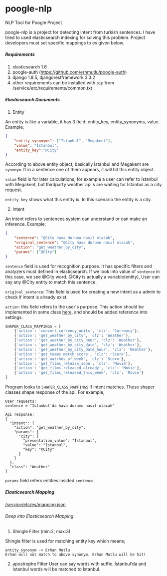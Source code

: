 # poogle-nlp
NLP Tool for Poogle Project

poogle-nlp is a project for detecting intent from turkish sentences. I have tried to used elasticsearch indexing for solving this problem. Project developers must set specific mappings to es given below.

##### Requirements
1. elasticsearch 1.6
2. poogle-auth (https://github.com/erhmutlu/poogle-auth)
3. django 1.8.5, djangorestframework 3.3.2
4. other requirements can be installed with `pip` from /service/etc/requirements/common.txt

##### Elasticsearch Documents
1. Entity

An entity is like a variable, it has 3 field: entity_key, entity_synonyms, value. 
Example;
```json
{
    "entity_synonyms": ["İstanbul", "Megakent"],
    "value": "İstanbul",
    "entity_key":"@City"
}
```

According to above entity object, basically İstanbul and Megakent are `synonym`. If in a sentence one of them appears, it will hit this entity object.

`value` field is for later calculations, for example a user can refer to İstanbul with Megakent, but thirdparty weather api's are waiting for İstanbul as a city request.

`entity_key` shows what this entity is. In this scenario the entity is a city.

2. Intent

An intent refers to sentences system can understand or can make an inference.
Example;

```json
{
    "sentence": "@City hava durumu nasıl olacak",
    "original_sentence": "@City hava durumu nasıl olacak",
    "action": "get_weather_by_city",
    "params": ["@City"]
}
```

`sentence` field is used for recognition purpose. It has specific filters and analyzers must defined in elasticsearch. If we look into value of `sentence` in this case, we see @City word. @City is actually a variable(entity), User can say any @City entity to match this sentence.

`original_sentence`: This field is used for creating a new intent as a admin to check if intent is already exist.

`action`: this field refers to the user's purpose. This action should be implemented in some class [here](https://github.com/erhmutlu/poogle-nlp/tree/master/service/apps/defaultapp/shapers), and should be added reference into settings.
```python
SHAPER_CLASS_MAPPINGS = [
    {'action': 'convert_currency_units', 'clz': 'Currency'},
    {'action': 'get_weather_by_city', 'clz': 'Weather'},
    {'action': 'get_weather_by_city_hour', 'clz': 'Weather'},
    {'action': 'get_weather_by_city_date', 'clz': 'Weather'},
    {'action': 'get_weather_by_city_date_hour', 'clz': 'Weather'},
    {'action': 'get_teams_match_score', 'clz': 'Score'},
    {'action': 'get_matches_of_week', 'clz': 'Score'},
    {'action': 'get_films_release_soon', 'clz': 'Movie'},
    {'action': 'get_films_released_already', 'clz': 'Movie'},
    {'action': 'get_films_released_this_week', 'clz': 'Movie'}
]
```
Program looks to `SHAPER_CLASS_MAPPINGS` if intent matches. These shaper classes shape response of the api. For example,

```
User requests:
sentence = "İstanbul'da hava durumu nasıl olacak"

Api response:
{
  "intent": {
    "action": "get_weather_by_city",
    "params": {
      "city": {
        "presentation_value": "İstanbul",
        "value": "İstanbul",
        "key": "@City"
      }
    }
  },
  "class": "Weather"
}
```

`params` field refers entities insided `sentence`.

##### Elasticsearch Mapping
[/service/etc/es/mapping.json](https://github.com/erhmutlu/poogle-nlp/blob/master/service/etc/es/mapping.json)

###### Deep into Elasticsearch Mapping

1. Shingle Filter (min:2, max:3)

Shingle filter is used for matching entity key which means;
```
entity_synonym -> Erhan Mutlu
Erhan will not match to above synonym. Erhan Mutlu will be hit!
```

2. apostrophe Filter
User can say words with suffix. İstanbul'da and İstanbul words will be matched to İstanbul.




